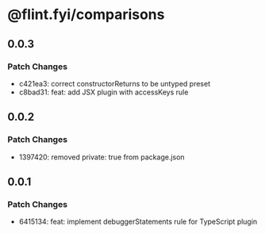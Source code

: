 # @flint.fyi/comparisons

## 0.0.3

### Patch Changes

- c421ea3: correct constructorReturns to be untyped preset
- c8bad31: feat: add JSX plugin with accessKeys rule

## 0.0.2

### Patch Changes

- 1397420: removed private: true from package.json

## 0.0.1

### Patch Changes

- 6415134: feat: implement debuggerStatements rule for TypeScript plugin
